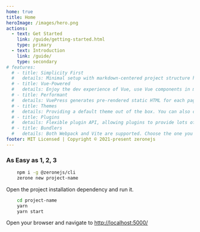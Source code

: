 ```yaml
---
home: true
title: Home
heroImage: /images/hero.png
actions:
  - text: Get Started
    link: /guide/getting-started.html
    type: primary
  - text: Introduction
    link: /guide/
    type: secondary
# features:
  # - title: Simplicity First
  #   details: Minimal setup with markdown-centered project structure helps you focus on writing.
  # - title: Vue-Powered
  #   details: Enjoy the dev experience of Vue, use Vue components in markdown, and develop custom themes with Vue.
  # - title: Performant
  #   details: VuePress generates pre-rendered static HTML for each page, and runs as an SPA once a page is loaded.
  # - title: Themes
  #   details: Providing a default theme out of the box. You can also choose a community theme or create your own one.
  # - title: Plugins
  #   details: Flexible plugin API, allowing plugins to provide lots of plug-and-play features for your site. 
  # - title: Bundlers
  #   details: Both Webpack and Vite are supported. Choose the one you like!
footer: MIT Licensed | Copyright © 2021-present zeronejs
---
```


### As Easy as 1, 2, 3

```bash
    npm i -g @zeronejs/cli
    zerone new project-name
```

Open the project installation dependency and run it.

```bash
    cd project-name
    yarn
    yarn start
```

Open your browser and navigate to [http://localhost:5000/](http://localhost:5000/) 
